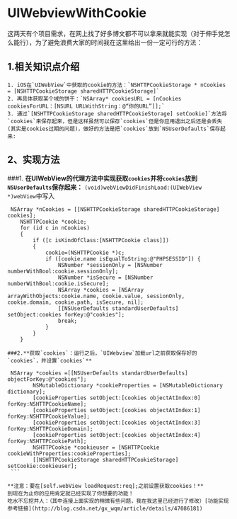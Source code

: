 # UIWebviewWithCookie

这两天有个项目需求，在网上找了好多博文都不可以拿来就能实现（对于伸手党怎么能行），为了避免浪费大家的时间我在这里给出一份一定可行的方法：

 ## 1.相关知识点介绍
  
    1. iOS在`UIWebView`中获取的cookie的方法：`NSHTTPCookieStorage * nCookies = [NSHTTPCookieStorage sharedHTTPCookieStorage]`
    2. 再具体获取某个域的饼干：`NSArray* cookiesURL = [nCookies cookiesForURL：[NSURL URLWithString：@“你的URL”]];`
    3. 通过`[NSHTTPCookieStorage sharedHTTPCookieStorage] setCookie]`方法将 `cookies`来保存起来，但是这样虽然可以保存`cookies`但是你应用退出之后还是会丢失(其实是cookies过期的问题)，做好的方法是把`cookies`放到`NSUserDefaults`保存起来:
## 2、实现方法  
 
###1. **在UIWebView的代理方法中实现获取`cookies`并将`cookies`放到`NSUserDefaults`保存起来：** `(void)webViewDidFinishLoad:(UIWebView *)webView`中写入

 ```
 NSArray *nCookies = [[NSHTTPCookieStorage sharedHTTPCookieStorage] cookies];
    NSHTTPCookie *cookie;
    for (id c in nCookies)
    {
        if ([c isKindOfClass:[NSHTTPCookie class]])
        {
            cookie=(NSHTTPCookie *)c;
            if ([cookie.name isEqualToString:@"PHPSESSID"]) {
                NSNumber *sessionOnly = [NSNumber numberWithBool:cookie.sessionOnly];
                NSNumber *isSecure = [NSNumber numberWithBool:cookie.isSecure];
                NSArray *cookies = [NSArray arrayWithObjects:cookie.name, cookie.value, sessionOnly, cookie.domain, cookie.path, isSecure, nil];
                [[NSUserDefaults standardUserDefaults] setObject:cookies forKey:@"cookies"];
                break;
            }
        }
    }

###2.**获取`cookies`：运行之后，`UIWebview`加载url之前获取保存好的`cookies`，并设置`cookies`**

 NSArray *cookies =[[NSUserDefaults standardUserDefaults]  objectForKey:@"cookies"];
        NSMutableDictionary *cookieProperties = [NSMutableDictionary dictionary];
        [cookieProperties setObject:[cookies objectAtIndex:0] forKey:NSHTTPCookieName];
        [cookieProperties setObject:[cookies objectAtIndex:1] forKey:NSHTTPCookieValue];
        [cookieProperties setObject:[cookies objectAtIndex:3] forKey:NSHTTPCookieDomain];
        [cookieProperties setObject:[cookies objectAtIndex:4] forKey:NSHTTPCookiePath];
        NSHTTPCookie *cookieuser = [NSHTTPCookie cookieWithProperties:cookieProperties];
        [[NSHTTPCookieStorage sharedHTTPCookieStorage]  setCookie:cookieuser];
 ```

**注意：要在[self.webView loadRequest:req];之前设置获取cookies！**
到现在为止你的应用肯定就已经实现了你想要的功能！
吃水不忘挖井人：（其中连接上面实现的稍微有些问题，我在我这里已经进行了修改）[功能实现参考链接](http://blog.csdn.net/gx_wqm/article/details/47086181)
